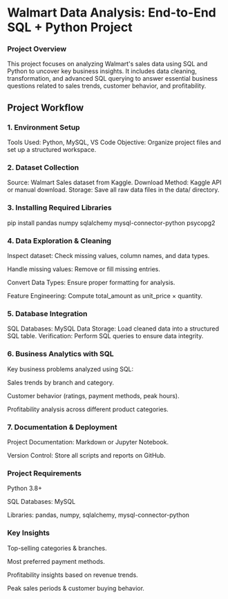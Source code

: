 # Walmart Data Analysis: End-to-End SQL + Python Project 

### Project Overview

This project focuses on analyzing Walmart's sales data using SQL and Python to uncover key business insights. It includes data cleaning, transformation, and advanced SQL querying to answer essential business questions related to sales trends, customer behavior, and profitability.

## Project Workflow

### 1. Environment Setup
Tools Used: Python, MySQL, VS Code
Objective: Organize project files and set up a structured workspace.

### 2. Dataset Collection
Source: Walmart Sales dataset from Kaggle.
Download Method: Kaggle API or manual download.
Storage: Save all raw data files in the data/ directory.

### 3. Installing Required Libraries
 
 pip install pandas numpy sqlalchemy mysql-connector-python psycopg2

### 4. Data Exploration & Cleaning

Inspect dataset: Check missing values, column names, and data types.

Handle missing values: Remove or fill missing entries.

Convert Data Types: Ensure proper formatting for analysis.

Feature Engineering: Compute total_amount as unit_price × quantity.

### 5. Database Integration
SQL Databases: MySQL 
Data Storage: Load cleaned data into a structured SQL table.
Verification: Perform SQL queries to ensure data integrity.

### 6. Business Analytics with SQL
Key business problems analyzed using SQL:

Sales trends by branch and category.

Customer behavior (ratings, payment methods, peak hours).

Profitability analysis across different product categories.

### 7. Documentation & Deployment

Project Documentation: Markdown or Jupyter Notebook.

Version Control: Store all scripts and reports on GitHub.

### Project Requirements

Python 3.8+

SQL Databases: MySQL 

Libraries: pandas, numpy, sqlalchemy, mysql-connector-python

### Key Insights

Top-selling categories & branches.

Most preferred payment methods.

Profitability insights based on revenue trends.

Peak sales periods & customer buying behavior.






